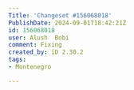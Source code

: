 ```yaml
---
Title: 'Changeset #156068018'
PublishDate: 2024-09-01T18:42:21Z
id: 156068018
user: Alush  Bobi
comment: Fixing
created_by: iD 2.30.2
tags:
- Montenegro

---
```

